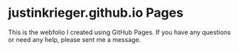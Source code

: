 # justinkrieger.github.io Pages

This is the webfolio I created using GitHub Pages. If you have any questions or need any help, please sent me a message.
